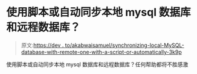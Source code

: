 # 使用脚本或自动同步本地 mysql 数据库和远程数据库？

> 原文:[https://dev . to/akabwaisamuel/synchronizing-local-MySQL-database-with-remote-one-with-a-script-or-automatically-3k9p](https://dev.to/akabwaisamuel/synchronizing-local-mysql-database-with-remote-one-with-a-script-or-automatically-3k9p)

使用脚本或自动同步本地 mysql 数据库和远程数据库？任何帮助都将不胜感激
